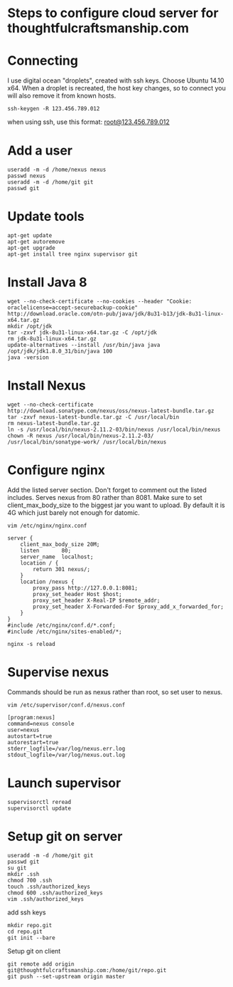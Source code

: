 Steps to configure cloud server for thoughtfulcraftsmanship.com
===

Connecting
===
I use digital ocean "droplets", created with ssh keys.
Choose Ubuntu 14.10 x64.
When a droplet is recreated, the host key changes, so to connect you will also remove it from known hosts.

    ssh-keygen -R 123.456.789.012

when using ssh, use this format: root@123.456.789.012

Add a user
===
    useradd -m -d /home/nexus nexus
    passwd nexus
    useradd -m -d /home/git git
    passwd git

Update tools
===

    apt-get update
    apt-get autoremove
    apt-get upgrade
    apt-get install tree nginx supervisor git

Install Java 8
===

    wget --no-check-certificate --no-cookies --header "Cookie: oraclelicense=accept-securebackup-cookie" http://download.oracle.com/otn-pub/java/jdk/8u31-b13/jdk-8u31-linux-x64.tar.gz
    mkdir /opt/jdk
    tar -zxvf jdk-8u31-linux-x64.tar.gz -C /opt/jdk
    rm jdk-8u31-linux-x64.tar.gz
    update-alternatives --install /usr/bin/java java /opt/jdk/jdk1.8.0_31/bin/java 100
    java -version

Install Nexus
===

    wget --no-check-certificate http://download.sonatype.com/nexus/oss/nexus-latest-bundle.tar.gz
    tar -zxvf nexus-latest-bundle.tar.gz -C /usr/local/bin
    rm nexus-latest-bundle.tar.gz
    ln -s /usr/local/bin/nexus-2.11.2-03/bin/nexus /usr/local/bin/nexus
    chown -R nexus /usr/local/bin/nexus-2.11.2-03/ /usr/local/bin/sonatype-work/ /usr/local/bin/nexus

Configure nginx
===
Add the listed server section.
Don't forget to comment out the listed includes.
Serves nexus from 80 rather than 8081.
Make sure to set client_max_body_size to the biggest jar you want to upload.
By default it is 4G which just barely not enough for datomic.

    vim /etc/nginx/nginx.conf

    server {
        client_max_body_size 20M;
        listen       80;
        server_name  localhost;
        location / {
            return 301 nexus/;
        }
        location /nexus {
            proxy_pass http://127.0.0.1:8081;
            proxy_set_header Host $host;
            proxy_set_header X-Real-IP $remote_addr;
            proxy_set_header X-Forwarded-For $proxy_add_x_forwarded_for;
        }
    }
    #include /etc/nginx/conf.d/*.conf;
    #include /etc/nginx/sites-enabled/*;

    nginx -s reload

Supervise nexus
===
Commands should be run as nexus rather than root, so set user to nexus.

    vim /etc/supervisor/conf.d/nexus.conf

    [program:nexus]
    command=nexus console
    user=nexus
    autostart=true
    autorestart=true
    stderr_logfile=/var/log/nexus.err.log
    stdout_logfile=/var/log/nexus.out.log

Launch supervisor
===

    supervisorctl reread
    supervisorctl update

Setup git on server
===

    useradd -m -d /home/git git
    passwd git
    su git
    mkdir .ssh
    chmod 700 .ssh
    touch .ssh/authorized_keys
    chmod 600 .ssh/authorized_keys
    vim .ssh/authorized_keys

add ssh keys

    mkdir repo.git
    cd repo.git
    git init --bare

Setup git on client

    git remote add origin git@thoughtfulcraftsmanship.com:/home/git/repo.git
    git push --set-upstream origin master
